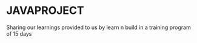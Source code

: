 # JAVAPROJECT
Sharing our learnings provided to us by learn n build in a training program of 15 days
